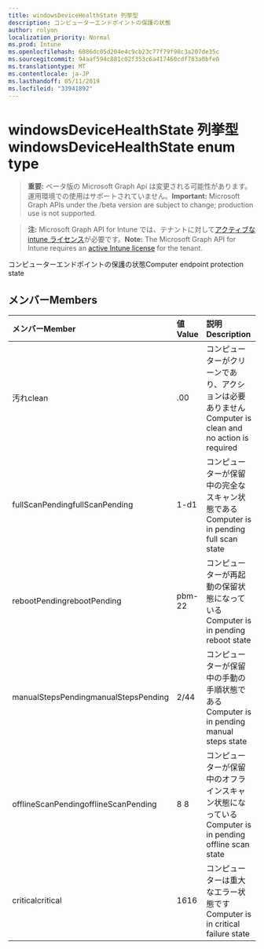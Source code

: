 ```yaml
---
title: windowsDeviceHealthState 列挙型
description: コンピューターエンドポイントの保護の状態
author: rolyon
localization_priority: Normal
ms.prod: Intune
ms.openlocfilehash: 6086dc05d204e4c9cb23c77f79f98c3a207de35c
ms.sourcegitcommit: 94aaf594c881c02f353c6a417460cdf783a0bfe0
ms.translationtype: MT
ms.contentlocale: ja-JP
ms.lasthandoff: 05/11/2019
ms.locfileid: "33941892"
---
```

# <a name="windowsdevicehealthstate-enum-type"></a><span data-ttu-id="a6baa-103">windowsDeviceHealthState 列挙型</span><span class="sxs-lookup"><span data-stu-id="a6baa-103">windowsDeviceHealthState enum type</span></span>

> <span data-ttu-id="a6baa-104">**重要:** ベータ版の Microsoft Graph Api は変更される可能性があります。運用環境での使用はサポートされていません。</span><span class="sxs-lookup"><span data-stu-id="a6baa-104">**Important:** Microsoft Graph APIs under the /beta version are subject to change; production use is not supported.</span></span>

> <span data-ttu-id="a6baa-105">**注:** Microsoft Graph API for Intune では、テナントに対して[アクティブな intune ライセンス](https://go.microsoft.com/fwlink/?linkid=839381)が必要です。</span><span class="sxs-lookup"><span data-stu-id="a6baa-105">**Note:** The Microsoft Graph API for Intune requires an [active Intune license](https://go.microsoft.com/fwlink/?linkid=839381) for the tenant.</span></span>

<span data-ttu-id="a6baa-106">コンピューターエンドポイントの保護の状態</span><span class="sxs-lookup"><span data-stu-id="a6baa-106">Computer endpoint protection state</span></span>

## <a name="members"></a><span data-ttu-id="a6baa-107">メンバー</span><span class="sxs-lookup"><span data-stu-id="a6baa-107">Members</span></span>
|<span data-ttu-id="a6baa-108">メンバー</span><span class="sxs-lookup"><span data-stu-id="a6baa-108">Member</span></span>|<span data-ttu-id="a6baa-109">値</span><span class="sxs-lookup"><span data-stu-id="a6baa-109">Value</span></span>|<span data-ttu-id="a6baa-110">説明</span><span class="sxs-lookup"><span data-stu-id="a6baa-110">Description</span></span>|
|:---|:---|:---|
|<span data-ttu-id="a6baa-111">汚れ</span><span class="sxs-lookup"><span data-stu-id="a6baa-111">clean</span></span>|<span data-ttu-id="a6baa-112">.0</span><span class="sxs-lookup"><span data-stu-id="a6baa-112">0</span></span>|<span data-ttu-id="a6baa-113">コンピューターがクリーンであり、アクションは必要ありません</span><span class="sxs-lookup"><span data-stu-id="a6baa-113">Computer is clean and no action is required</span></span>|
|<span data-ttu-id="a6baa-114">fullScanPending</span><span class="sxs-lookup"><span data-stu-id="a6baa-114">fullScanPending</span></span>|<span data-ttu-id="a6baa-115">1-d</span><span class="sxs-lookup"><span data-stu-id="a6baa-115">1</span></span>|<span data-ttu-id="a6baa-116">コンピューターが保留中の完全なスキャン状態である</span><span class="sxs-lookup"><span data-stu-id="a6baa-116">Computer is in pending full scan state</span></span>|
|<span data-ttu-id="a6baa-117">rebootPending</span><span class="sxs-lookup"><span data-stu-id="a6baa-117">rebootPending</span></span>|<span data-ttu-id="a6baa-118">pbm-2</span><span class="sxs-lookup"><span data-stu-id="a6baa-118">2</span></span>|<span data-ttu-id="a6baa-119">コンピューターが再起動の保留状態になっている</span><span class="sxs-lookup"><span data-stu-id="a6baa-119">Computer is in pending reboot state</span></span>|
|<span data-ttu-id="a6baa-120">manualStepsPending</span><span class="sxs-lookup"><span data-stu-id="a6baa-120">manualStepsPending</span></span>|<span data-ttu-id="a6baa-121">2/4</span><span class="sxs-lookup"><span data-stu-id="a6baa-121">4</span></span>|<span data-ttu-id="a6baa-122">コンピューターが保留中の手動の手順状態である</span><span class="sxs-lookup"><span data-stu-id="a6baa-122">Computer is in pending manual steps state</span></span>|
|<span data-ttu-id="a6baa-123">offlineScanPending</span><span class="sxs-lookup"><span data-stu-id="a6baa-123">offlineScanPending</span></span>|<span data-ttu-id="a6baa-124">8 </span><span class="sxs-lookup"><span data-stu-id="a6baa-124">8</span></span>|<span data-ttu-id="a6baa-125">コンピューターが保留中のオフラインスキャン状態になっている</span><span class="sxs-lookup"><span data-stu-id="a6baa-125">Computer is in pending offline scan state</span></span>|
|<span data-ttu-id="a6baa-126">critical</span><span class="sxs-lookup"><span data-stu-id="a6baa-126">critical</span></span>|<span data-ttu-id="a6baa-127">16</span><span class="sxs-lookup"><span data-stu-id="a6baa-127">16</span></span>|<span data-ttu-id="a6baa-128">コンピューターは重大なエラー状態です</span><span class="sxs-lookup"><span data-stu-id="a6baa-128">Computer is in critical failure state</span></span>|




